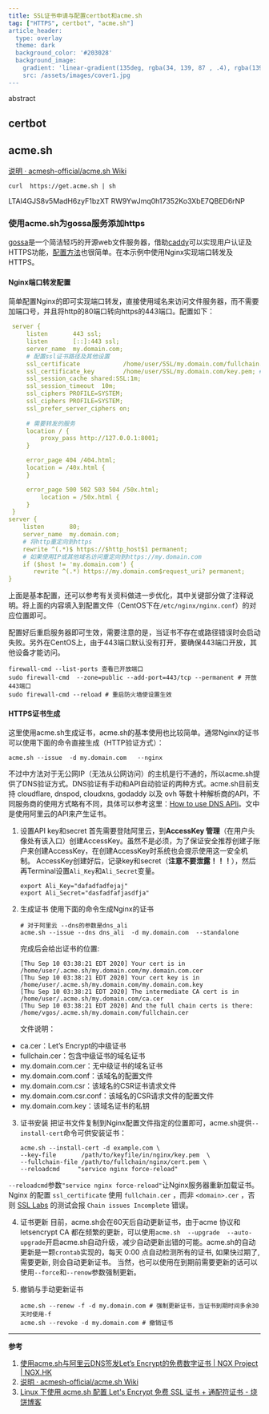 ```yaml
---
title: SSL证书申请与配置certbot和acme.sh
tag: ["HTTPS", certbot", "acme.sh"]
article_header:
  type: overlay
  theme: dark
  background_color: '#203028'
  background_image:
    gradient: 'linear-gradient(135deg, rgba(34, 139, 87 , .4), rgba(139, 34, 139, .4))'
    src: /assets/images/cover1.jpg
---
```

abstract
<!--more-->

## certbot

## acme.sh

[说明 · acmesh-official/acme.sh Wiki](https://github.com/acmesh-official/acme.sh/wiki/%E8%AF%B4%E6%98%8E)

```
curl  https://get.acme.sh | sh
```

LTAI4GJS8v5MadH6zyF1bzXT
RW9YwJmq0h17352Ko3XbE7QBED6rNP

### 使用acme.sh为gossa服务添加https

[gossa](https://github.com/pldubouilh/gossa)是一个简洁轻巧的开源web文件服务器，借助[caddy](https://caddyserver.com/)可以实现用户认证及HTTPS功能，[配置方法](https://github.com/pldubouilh/gossa/tree/master/support#multi-account-setup)也很简单。在本示例中使用Nginx实现端口转发及HTTPS。

#### Nginx端口转发配置

简单配置Nginx的即可实现端口转发，直接使用域名来访问文件服务器，而不需要加端口号，并且将http的80端口转向https的443端口。配置如下：

```yaml
 server {
     listen       443 ssl;
     listen       [::]:443 ssl;
     server_name  my.domain.com;
     # 配置ssl证书路径及其他设置
     ssl_certificate            /home/user/SSL/my.domain.com/fullchain.pem; # 证书
     ssl_certificate_key        /home/user/SSL/my.domain.com/key.pem; # 证书key
     ssl_session_cache shared:SSL:1m;
     ssl_session_timeout  10m;
     ssl_ciphers PROFILE=SYSTEM;
     ssl_ciphers PROFILE=SYSTEM;
     ssl_prefer_server_ciphers on;
     
     # 需要转发的服务
     location / {
         proxy_pass http://127.0.0.1:8001;
     }

     error_page 404 /404.html;
     location = /40x.html {
     }

     error_page 500 502 503 504 /50x.html;
         location = /50x.html {
     }
 }
server {
    listen       80;
    server_name  my.domain.com;
    # 将http重定向到https
    rewrite ^(.*)$ https://$http_host$1 permanent;
    # 如果使用IP或其他域名访问重定向到https://my.domain.com
    if ($host != 'my.domain.com') {
       rewrite ^(.*) https://my.domain.com$request_uri? permanent;
}
```

上面是基本配置，还可以参考有关资料做进一步优化，其中关键部分做了注释说明。将上面的内容填入到配置文件（CentOS下在`/etc/nginx/nginx.conf`）的对应位置即可。

配置好后重启服务器即可生效，需要注意的是，当证书不存在或路径错误时会启动失败。另外在CentOS上，由于443端口默认没有打开，要确保443端口开放，其他设备才能访问。

```shell
firewall-cmd --list-ports 查看已开放端口
sudo firewall-cmd  --zone=public --add-port=443/tcp --permanent # 开放443端口
sudo firewall-cmd --reload # 重启防火墙使设置生效
```

#### HTTPS证书生成

这里使用acme.sh生成证书，acme.sh的基本使用也比较简单。通常Nginx的证书可以使用下面的命令直接生成（HTTP验证方式）：

```shell
acme.sh --issue  -d my.domain.com   --nginx
```

不过中方法对于无公网IP（无法从公网访问）的主机是行不通的，所以acme.sh提供了DNS验证方式。DNS验证有手动和API自动验证的两种方式。acme.sh目前支持 cloudflare, dnspod, cloudxns, godaddy 以及 ovh 等数十种解析商的API，不同服务商的使用方式略有不同，具体可以参考这里：[How to use DNS APIi](https://github.com/acmesh-official/acme.sh/wiki/dnsapi)。文中是使用阿里云的API来产生证书。

1. 设置API key和secret
首先需要登陆阿里云，到**AccessKey 管理**（在用户头像处有该入口）创建AccessKey。虽然不是必须，为了保证安全推荐创建子账户来创建AccessKey，在创建AccessKey时系统也会提示使用这一安全机制。
AccessKey创建好后，记录key和secret（**注意不要泄露！！！**），然后再Terminal设置`Ali_Key`和`Ali_Secret`变量。
    ```shell
    export Ali_Key="dafadfadfejaj"
    export Ali_Secret="dasfadfafjasdfja"
    ```
   
2. 生成证书
    使用下面的命令生成Nginx的证书
   ```shell
   # 对于阿里云 --dns的参数是dns_ali
   acme.sh --issue --dns dns_ali  -d my.domain.com  --standalone
   ```
    完成后会给出证书的位置:
   ```shell
   [Thu Sep 10 03:38:21 EDT 2020] Your cert is in  /home/user/.acme.sh/my.domain.com/my.domain.com.cer 
   [Thu Sep 10 03:38:21 EDT 2020] Your cert key is in  /home/user/.acme.sh/my.domain.com/my.domain.com.key 
   [Thu Sep 10 03:38:21 EDT 2020] The intermediate CA cert is in  /home/user/.acme.sh/my.domain.com/ca.cer 
   [Thu Sep 10 03:38:21 EDT 2020] And the full chain certs is there:  /home/vgos/.acme.sh/my.domain.com/fullchain.cer 
   ```
   文件说明：

  - ca.cer：Let’s Encrypt的中级证书
  - fullchain.cer：包含中级证书的域名证书
  - my.domain.com.cer：无中级证书的域名证书
  - my.domain.com.conf：该域名的配置文件
  - my.domain.com.csr：该域名的CSR证书请求文件
  - my.domain.com.csr.conf：该域名的CSR请求文件的配置文件
  - my.domain.com.key：该域名证书的私钥

3. 证书安装
   把证书文件复制到Nginx配置文件指定的位置即可，acme.sh提供`--install-cert`命令可供安装证书：

   ```shell
   acme.sh --install-cert -d example.com \
   --key-file       /path/to/keyfile/in/nginx/key.pem  \
   --fullchain-file /path/to/fullchain/nginx/cert.pem \
   --reloadcmd     "service nginx force-reload"
   ```
   

`--reloadcmd`参数`"service nginx force-reload"`让Nginx服务器重新加载证书。Nginx 的配置 `ssl_certificate` 使用 `fullchain.cer` ，而非 `<domain>.cer` ，否则 [SSL Labs](https://www.ssllabs.com/ssltest/) 的测试会报 `Chain issues Incomplete` 错误。

4. 证书更新
   目前，acme.sh会在60天后自动更新证书，由于acme 协议和 letsencrypt CA 都在频繁的更新，可以使用`acme.sh  --upgrade  --auto-upgrade`开启acme.sh自动升级，减少自动更新出错的可能。acme.sh的自动更新是一颗`crontab`实现的，每天 0:00 点自动检测所有的证书, 如果快过期了, 需要更新, 则会自动更新证书。
   当然，也可以使用在到期前需要更新的话可以使用`--force`和`--renow`参数强制更新。

5. 撤销与手动更新证书

   ```shell
   acme.sh --renew -f -d my.domain.com # 强制更新证书，当证书到期时间多余30天时使用-f
   acme.sh --revoke -d my.domain.com # 撤销证书
   ```

---

**参考**

1. [使用acme.sh与阿里云DNS签发Let’s Encrypt的免费数字证书 | NGX Project | NGX.HK](https://ngx.hk/2019/01/27/%E4%BD%BF%E7%94%A8acme-sh%E4%B8%8E%E9%98%BF%E9%87%8C%E4%BA%91dns%E7%AD%BE%E5%8F%91lets-encrypt%E7%9A%84%E5%85%8D%E8%B4%B9%E6%95%B0%E5%AD%97%E8%AF%81%E4%B9%A6.html)
2. [说明 · acmesh-official/acme.sh Wiki](https://github.com/acmesh-official/acme.sh/wiki/%E8%AF%B4%E6%98%8E6)
3. [Linux 下使用 acme.sh 配置 Let's Encrypt 免费 SSL 证书 + 通配符证书 - 烧饼博客](https://sb.sb/blog/linux-acme-sh-lets-encrypt-ssl/)

